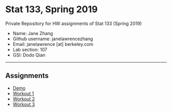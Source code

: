 # Stat 133, Spring 2019

Private Repository for HW assignments of Stat 133 (Spring 2019)

- Name: Jane Zhang
- Github username: janelawrencezhang
- Email: janelawrence [at] berkeley.com
- Lab section: 107
- GSI: Dodo Qian

-----

## Assignments

- [Demo](demo)
- [Workout 1](workout1)
- [Workout 2](workout2_app.R)
- [Workout 3](binomial)


